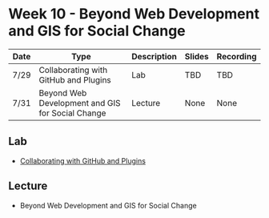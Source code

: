 # Week 10 - Beyond Web Development and GIS for Social Change

<!-- - [Yearbook](https://docs.google.com/document/d/1c8z_5SZ2C23ok1OVETuP9naBTwElf1pz45ZeSL6QyxI/edit?usp=sharing) -->


Date|Type|Description|Slides|Recording|
|---|----|-----------|------|---------|
|7/29|Collaborating with GitHub and Plugins|Lab|TBD|TBD|
|7/31|Beyond Web Development and GIS for Social Change|Lecture|None|None|

## Lab

- [Collaborating with GitHub and Plugins](../../labs/week6/)

## Lecture

- Beyond Web Development and GIS for Social Change
